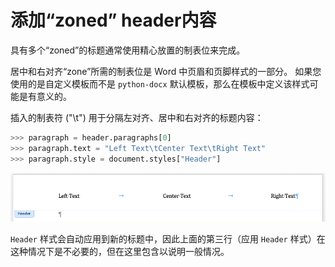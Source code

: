 # 添加“zoned” header内容

具有多个“zoned”的标题通常使用精心放置的制表位来完成。

居中和右对齐“zone”所需的制表位是 Word 中页眉和页脚样式的一部分。 如果您使用的是自定义模板而不是 `python-docx` 默认模板，那么在模板中定义该样式可能是有意义的。

插入的制表符 ("\t") 用于分隔左对齐、居中和右对齐的标题内容：

```python
>>> paragraph = header.paragraphs[0]
>>> paragraph.text = "Left Text\tCenter Text\tRight Text"
>>> paragraph.style = document.styles["Header"]
```

![hdrftr](../images/hdrftr-02.png)

`Header` 样式会自动应用到新的标题中，因此上面的第三行（应用 `Header` 样式）在这种情况下是不必要的，但在这里包含以说明一般情况。
